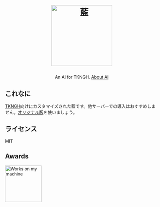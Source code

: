 <h1><p align="center"><img src="./ai.svg" alt="藍" height="200"></p></h1>
<p align="center">An Ai for TKNGH. <a href="./torisetu.md">About Ai</a></p>

## これなに
[TKNGH](https://m.tkngh.jp)向けにカスタマイズされた藍です。他サーバーでの導入はおすすめしません。[オリジナル版](https://github.com/syuilo/ai)を使いましょう。

## ライセンス
MIT

## Awards
<img src="./WorksOnMyMachine.png" alt="Works on my machine" height="120">
